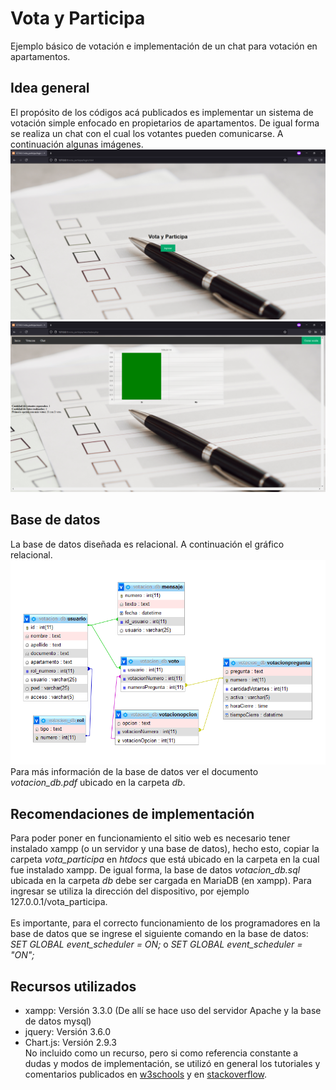 # Vota y Participa
Ejemplo básico de votación e implementación de un chat para votación en apartamentos.
## Idea general
El propósito de los códigos acá publicados es implementar un sistema de votación simple enfocado en propietarios de apartamentos. De igual forma se realiza un chat con el cual los votantes pueden comunicarse. A continuación algunas imágenes.
![Imagen de inicio](img/Inicio.PNG)
![Imagen de resultados](img/Resultados.PNG)
## Base de datos
La base de datos diseñada es relacional. A continuación el gráfico relacional.
![Imagen base de datos](img/DiagramaRelacional.PNG)
Para más información de la base de datos ver el documento *votacion_db.pdf* ubicado en la carpeta *db*.
## Recomendaciones de implementación
Para poder poner en funcionamiento el sitio web es necesario tener instalado xampp (o un servidor y una base de datos), hecho esto, copiar la carpeta *vota_participa* en *htdocs* que está ubicado en la carpeta en la cual fue instalado xampp. De igual forma, la base de datos *votacion_db.sql* ubicada en la carpeta *db* debe ser cargada en MariaDB (en xampp). Para ingresar se utiliza la dirección del dispositivo, por ejemplo 127.0.0.1/vota_participa.<br/><br/>
Es importante, para el correcto funcionamiento de los programadores en la base de datos que se ingrese el siguiente comando en la base de datos: <br/>
*SET GLOBAL event_scheduler = ON;* o *SET GLOBAL event_scheduler = "ON";* <br/>
## Recursos utilizados
* xampp: Versión 3.3.0 (De allí se hace uso del servidor Apache y la base de datos mysql)
* jquery: Versión 3.6.0
* Chart.js: Versión 2.9.3<br/>
No incluido como un recurso, pero si como referencia constante a dudas y modos de implementación, se utilizó en general los tutoriales y comentarios publicados en [w3schools](https://www.w3schools.com/) y en [stackoverflow](https://es.stackoverflow.com/).